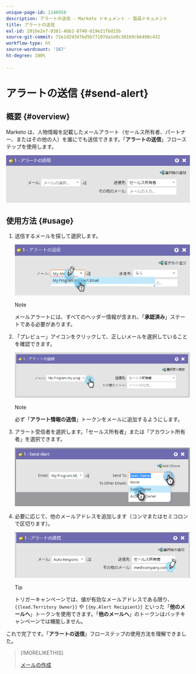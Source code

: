 ```yaml
---
unique-page-id: 1146958
description: アラートの送信 - Marketo ドキュメント - 製品ドキュメント
title: アラートの送信
exl-id: 2016e2e7-0361-4bb2-8740-819e21fbd15b
source-git-commit: 72e1d29347bd5b77107da1e9c30169cb6490c432
workflow-type: ht
source-wordcount: '167'
ht-degree: 100%

---
```


# アラートの送信 {#send-alert}

## 概要 {#overview}

Marketo は、人物情報を記載したメールアラート（セールス所有者、パートナー、またはその他の人）を誰にでも送信できます。「**アラートの送信**」フローステップを使用します。

![](assets/one-1.png)

## 使用方法 {#usage}

1. 送信するメールを探して選択します。

   ![](assets/two-1.png)

   >[!NOTE]
   >
   >メールアラートには、すべてのヘッダー情報が含まれ、「**承認済み**」ステートである必要があります。

1. 「プレビュー」アイコンをクリックして、正しいメールを選択していることを確認できます。

   ![](assets/three-1.png)

   >[!NOTE]
   >
   >必ず「**アラート情報の送信**」トークンをメールに追加するようにします。

1. アラート受信者を選択します。「セールス所有者」または「アカウント所有者」を選択できます。

   ![](assets/four-2.png)

1. 必要に応じて、他のメールアドレスを追加します（コンマまたはセミコロンで区切ります）。

   ![](assets/five.png)

   >[!TIP]
   >
   >トリガーキャンペーンでは、値が有効なメールアドレスである限り、`{{lead.Territory Owner}}` や `{{my.Alert Recipient}}` といった「**他のメールへ**」トークンを使用できます。「**他のメールへ**」のトークンはバッチキャンペーンでは機能しません。

これで完了です。「**アラートの送信**」フローステップの使用方法を理解できました。

>[!MORELIKETHIS]
>
>[メールの作成](/help/marketo/product-docs/email-marketing/general/creating-an-email/create-an-email.md)
